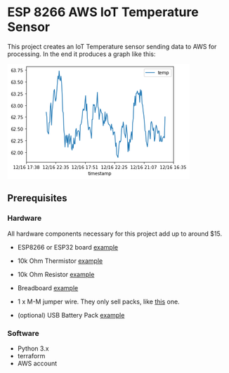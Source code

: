 # ESP 8266 AWS IoT Temperature Sensor

This project creates an IoT Temperature sensor sending data to AWS for processing. In the end it produces a graph like this:

![](temp_graph.png)

## Prerequisites

### Hardware

All hardware components necessary for this project add up to around $15. 

- ESP8266 or ESP32 board [example](https://www.amazon.com/HiLetgo-Internet-Development-Wireless-Micropython/dp/B010O1G1ES)

- 10k Ohm Thermistor [example](https://www.amazon.com/uxcell-Thermistors-Resistors-Temperature-Sensors/dp/B07P5QC26X)

- 10k Ohm Resistor [example](https://www.amazon.com/EDGELEC-Resistor-Tolerance-Multiple-Resistance/dp/B07QJB31M7)

- Breadboard [example](https://www.amazon.com/MCIGICM-6PCS-tie-Points-Breadboard-Arduino/dp/B07PZXD69L)

- 1 x M-M jumper wire. They only sell packs, like [this](https://www.amazon.com/EDGELEC-Breadboard-Optional-Assorted-Multicolored/dp/B07GD1XFWV) one.

- (optional) USB Battery Pack [example](https://www.amazon.com/Poweradd-Slim-Ultra-compact-Portable-External/dp/B00MWU1GGI)

### Software

- Python 3.x
- terraform
- AWS account
